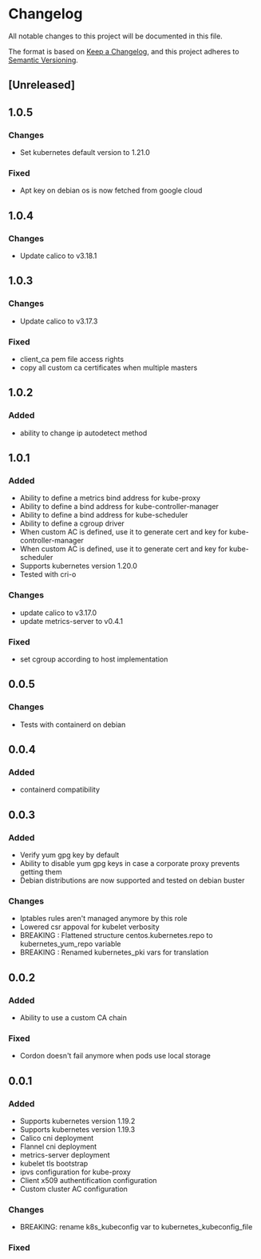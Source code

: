# Changelog
All notable changes to this project will be documented in this file.

The format is based on [Keep a Changelog](https://keepachangelog.com/en/1.0.0/),
and this project adheres to [Semantic Versioning](https://semver.org/spec/v2.0.0.html).

## [Unreleased]

## 1.0.5
### Changes
- Set kubernetes default version to 1.21.0

### Fixed
- Apt key on debian os is now fetched from google cloud

## 1.0.4
### Changes
- Update calico to v3.18.1


## 1.0.3
### Changes
- Update calico to v3.17.3

### Fixed
- client_ca pem file access rights
- copy all custom ca certificates when multiple masters

## 1.0.2
### Added
 - ability to change ip autodetect method

## 1.0.1
### Added
- Ability to define a metrics bind address for kube-proxy
- Ability to define a bind address for kube-controller-manager
- Ability to define a bind address for kube-scheduler
- Ability to define a cgroup driver
- When custom AC is defined, use it to generate cert and key for kube-controller-manager
- When custom AC is defined, use it to generate cert and key for kube-scheduler
- Supports kubernetes version 1.20.0
- Tested with cri-o

### Changes
- update calico to v3.17.0
- update metrics-server to v0.4.1

### Fixed
- set cgroup according to host implementation

## 0.0.5
### Changes
- Tests with containerd on debian

## 0.0.4
### Added
- containerd compatibility

## 0.0.3
### Added
- Verify yum gpg key by default
- Ability to disable yum gpg keys in case a corporate proxy prevents getting them
- Debian distributions are now supported and tested on debian buster

### Changes
- Iptables rules aren't managed anymore by this role
- Lowered csr appoval for kubelet verbosity
- BREAKING : Flattened structure centos.kubernetes.repo to kubernetes_yum_repo variable
- BREAKING : Renamed kubernetes_pki vars for translation


## 0.0.2
### Added
- Ability to use a custom CA chain

### Fixed
- Cordon doesn't fail anymore when pods use local storage


## 0.0.1
### Added
- Supports kubernetes version 1.19.2
- Supports kubernetes version 1.19.3
- Calico cni deployment
- Flannel cni deployment
- metrics-server deployment
- kubelet tls bootstrap
- ipvs configuration for kube-proxy
- Client x509 authentification configuration
- Custom cluster AC configuration

### Changes
- BREAKING: rename k8s_kubeconfig var to kubernetes_kubeconfig_file

### Fixed

